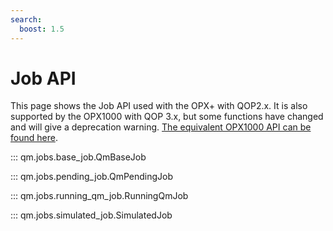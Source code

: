 ```yaml
---
search:
  boost: 1.5
---
```


# Job API

This page shows the Job API used with the OPX+ with QOP2.x. It is also supported by the OPX1000 with QOP 3.x, but some functions have changed and will give a deprecation warning.
[The equivalent OPX1000 API can be found here](qm_opx1000_api.md).

::: qm.jobs.base_job.QmBaseJob

::: qm.jobs.pending_job.QmPendingJob

::: qm.jobs.running_qm_job.RunningQmJob

::: qm.jobs.simulated_job.SimulatedJob
